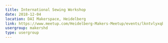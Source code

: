 ```yaml
---
title: International Sewing Workshop
date: 2018-12-04
location: DAI Makerspace, Heidelberg
link: https://www.meetup.com/Heidelberg-Makers-Meetup/events/lkntvlyxqbgb/
usergroup: makershd
type: usergroup
---
```

